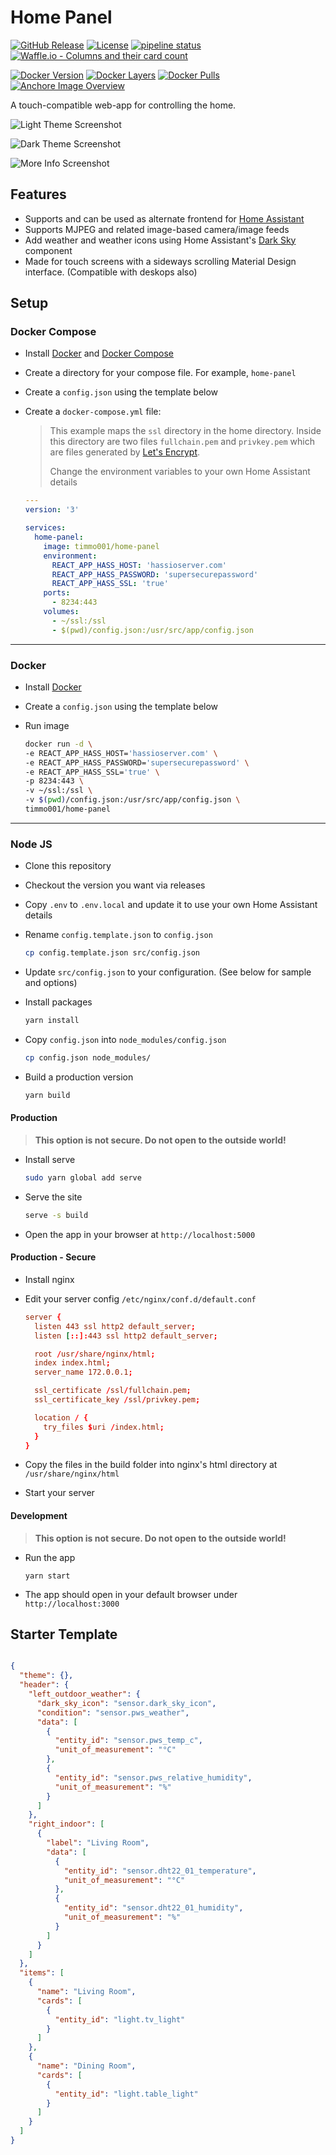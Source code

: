 # Home Panel

[![GitHub Release](https://img.shields.io/github/release/timmo001/home-panel.svg)](https://github.com/timmo001/home-panel/releases)
[![License](https://img.shields.io/github/license/timmo001/home-panel.svg)](LICENSE.md)
[![pipeline status](https://gitlab.com/timmo/home-panel/badges/master/pipeline.svg)](https://gitlab.com/timmo/home-panel/commits/master)
[![Waffle.io - Columns and their card count](https://badge.waffle.io/timmo001/home-panel.svg?columns=To%20Do,On%20Hold,In%20Progress,Done)](https://waffle.io/timmo001/home-panel)

[![Docker Version][version-shield]][microbadger]
[![Docker Layers][layers-shield]][microbadger]
[![Docker Pulls][pulls-shield]][dockerhub]
[![Anchore Image Overview][anchore-shield]][anchore]

A touch-compatible web-app for controlling the home.

![Light Theme Screenshot][light-theme]

![Dark Theme Screenshot][dark-theme]

![More Info Screenshot][more-info]

## Features

- Supports and can be used as alternate frontend for [Home Assistant](https://www.home-assistant.io/)
- Supports MJPEG and related image-based camera/image feeds
- Add weather and weather icons using Home Assistant's
 [Dark Sky](https://www.home-assistant.io/components/weather.darksky/) component
- Made for touch screens with a sideways scrolling Material
 Design interface. (Compatible with deskops also)

## Setup

### Docker Compose

- Install [Docker](https://www.docker.com/community-edition) and
 [Docker Compose](https://docs.docker.com/compose/install/)
- Create a directory for your compose file. For example, `home-panel`
- Create a `config.json` using the template below
- Create a `docker-compose.yml` file:

  > This example maps the `ssl` directory in the home directory.
  > Inside this directory are two files `fullchain.pem` and `privkey.pem`
  > which are files generated by [Let's Encrypt](https://letsencrypt.org/).
  >
  > Change the environment variables to your own Home Assistant details

  ```yaml
  ---
  version: '3'

  services:
    home-panel:
      image: timmo001/home-panel
      environment:
        REACT_APP_HASS_HOST: 'hassioserver.com'
        REACT_APP_HASS_PASSWORD: 'supersecurepassword'
        REACT_APP_HASS_SSL: 'true'
      ports:
        - 8234:443
      volumes:
        - ~/ssl:/ssl
        - $(pwd)/config.json:/usr/src/app/config.json
  ```

---

### Docker

- Install [Docker](https://www.docker.com/community-edition)
- Create a `config.json` using the template below
- Run image

  ```bash
  docker run -d \
  -e REACT_APP_HASS_HOST='hassioserver.com' \
  -e REACT_APP_HASS_PASSWORD='supersecurepassword' \
  -e REACT_APP_HASS_SSL='true' \
  -p 8234:443 \
  -v ~/ssl:/ssl \
  -v $(pwd)/config.json:/usr/src/app/config.json \
  timmo001/home-panel
  ```

---

### Node JS

- Clone this repository
- Checkout the version you want via releases
- Copy `.env` to `.env.local` and update it to use your own Home Assistant details
- Rename `config.template.json` to `config.json`

  ```bash
  cp config.template.json src/config.json
  ```

- Update `src/config.json` to your configuration. (See below for sample and options)
- Install packages

  ```bash
  yarn install
  ```

- Copy `config.json` into `node_modules/config.json`

  ```bash
  cp config.json node_modules/
  ```

- Build a production version

  ```bash
  yarn build
  ```

#### Production

> **This option is not secure. Do not open to the outside world!**

- Install serve

  ```bash
  sudo yarn global add serve
  ```

- Serve the site

  ```bash
  serve -s build
  ```

- Open the app in your browser at `http://localhost:5000`

#### Production - Secure

- Install nginx
- Edit your server config `/etc/nginx/conf.d/default.conf`

  ```conf
  server {
    listen 443 ssl http2 default_server;
    listen [::]:443 ssl http2 default_server;

    root /usr/share/nginx/html;
    index index.html;
    server_name 172.0.0.1;

    ssl_certificate /ssl/fullchain.pem;
    ssl_certificate_key /ssl/privkey.pem;

    location / {
      try_files $uri /index.html;
    }
  }
  ```

- Copy the files in the build folder into nginx's html directory at
 `/usr/share/nginx/html`
- Start your server

#### Development

> **This option is not secure. Do not open to the outside world!**

- Run the app

  ```yarn start```

- The app should open in your default browser under `http://localhost:3000`

## Starter Template

```json

{
  "theme": {},
  "header": {
    "left_outdoor_weather": {
      "dark_sky_icon": "sensor.dark_sky_icon",
      "condition": "sensor.pws_weather",
      "data": [
        {
          "entity_id": "sensor.pws_temp_c",
          "unit_of_measurement": "°C"
        },
        {
          "entity_id": "sensor.pws_relative_humidity",
          "unit_of_measurement": "%"
        }
      ]
    },
    "right_indoor": [
      {
        "label": "Living Room",
        "data": [
          {
            "entity_id": "sensor.dht22_01_temperature",
            "unit_of_measurement": "°C"
          },
          {
            "entity_id": "sensor.dht22_01_humidity",
            "unit_of_measurement": "%"
          }
        ]
      }
    ]
  },
  "items": [
    {
      "name": "Living Room",
      "cards": [
        {
          "entity_id": "light.tv_light"
        }
      ]
    },
    {
      "name": "Dining Room",
      "cards": [
        {
          "entity_id": "light.table_light"
        }
      ]
    }
  ]
}

```

[light-theme]: https://raw.githubusercontent.com/timmo001/home-panel/master/docs/resources/light-theme.png
[dark-theme]: https://raw.githubusercontent.com/timmo001/home-panel/master/docs/resources/dark-theme.png
[more-info]: https://raw.githubusercontent.com/timmo001/home-panel/master/docs/resources/more-info.png
[anchore-shield]: https://anchore.io/service/badges/image/9577aceb95056f417958e6bb7536cc0394b5add554df0c63780875f3669f5c2e
[anchore]: https://anchore.io/image/dockerhub/timmo001%2Fhome-panel%3Alatest
[dockerhub]: https://hub.docker.com/r/timmo001/home-panel
[layers-shield]: https://images.microbadger.com/badges/image/timmo001/home-panel.svg
[microbadger]: https://microbadger.com/images/timmo001/home-panel
[pulls-shield]: https://img.shields.io/docker/pulls/timmo001/home-panel.svg
[version-shield]: https://images.microbadger.com/badges/version/timmo001/home-panel.svg
